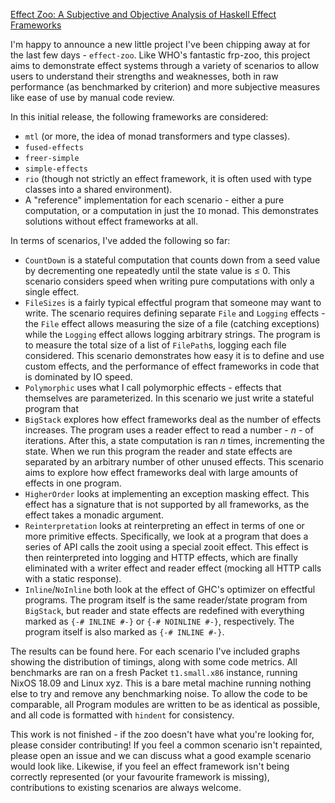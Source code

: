 [Effect Zoo: A Subjective and Objective Analysis of Haskell Effect Frameworks](https://www.notion.so/09a6d3c82d24429ebe1fc99bc393bc7f)

I'm happy to announce a new little project I've been chipping away at for the last few days - `effect-zoo`. Like WHO's fantastic frp-zoo, this project aims to demonstrate effect systems through a variety of scenarios to allow users to understand their strengths and weaknesses, both in raw performance (as benchmarked by criterion) and more subjective measures like ease of use by manual code review.

In this initial release, the following frameworks are considered:

- `mtl` (or more, the idea of monad transformers and type classes).
- `fused-effects`
- `freer-simple`
- `simple-effects`
- `rio` (though not strictly an effect framework, it is often used with type classes into a shared environment).
- A "reference" implementation for each scenario - either a pure computation, or a computation in just the `IO` monad. This demonstrates solutions without effect frameworks at all.

In terms of scenarios, I've added the following so far:

- `CountDown` is a stateful computation that counts down from a seed value by decrementing one repeatedly until the state value is ≤ 0. This scenario considers speed when writing pure computations with only a single effect.
- `FileSizes` is a fairly typical effectful program that someone may want to write. The scenario requires defining separate `File` and `Logging` effects - the `File` effect allows measuring the size of a file (catching exceptions) while the `Logging` effect allows logging arbitrary strings. The program is to measure the total size of a list of `FilePath`s, logging each file considered. This scenario demonstrates how easy it is to define and use custom effects, and the performance of effect frameworks in code that is dominated by IO speed.
- `Polymorphic` uses what I call polymorphic effects - effects that themselves are parameterized. In this scenario we just write a stateful program that
- `BigStack` explores how effect frameworks deal as the number of effects increases. The program uses a reader effect to read a number - *n* - of iterations. After this, a state computation is ran *n* times, incrementing the state. When we run this program the reader and state effects are separated by an arbitrary number of other unused effects. This scenario aims to explore how effect frameworks deal with large amounts of effects in one program.
- `HigherOrder` looks at implementing an exception masking effect. This effect has a signature that is not supported by all frameworks, as the effect takes a monadic argument.
- `Reinterpretation` looks at reinterpreting an effect in terms of one or more primitive effects. Specifically, we look at a program that does a series of API calls the zooit using a special zooit effect. This effect is then reinterpreted into logging and HTTP effects, which are finally eliminated with a writer effect and reader effect (mocking all HTTP calls with a static response).
- `Inline`/`NoInline` both look at the effect of GHC's optimizer on effectful programs. The program itself is the same reader/state program from `BigStack`, but reader and state effects are redefined with everything marked as `{-# INLINE #-}` or `{-# NOINLINE #-}`, respectively. The program itself is also marked as `{-# INLINE #-}`.

The results can be found here. For each scenario I've included graphs showing the distribution of timings, along with some code metrics. All benchmarks are ran on a fresh Packet `t1.small.x86` instance, running NixOS 18.09 and Linux xyz. This is a bare metal machine running nothing else to try and remove any benchmarking noise. To allow the code to be comparable, all Program modules are written to be as identical as possible, and all code is formatted with `hindent` for consistency.

This work is not finished - if the zoo doesn't have what you're looking for, please consider contributing! If you feel a common scenario isn't repainted, please open an issue and we can discuss what a good example scenario would look like. Likewise, if you feel an effect framework isn't being correctly represented (or your favourite framework is missing), contributions to existing scenarios are always welcome.
